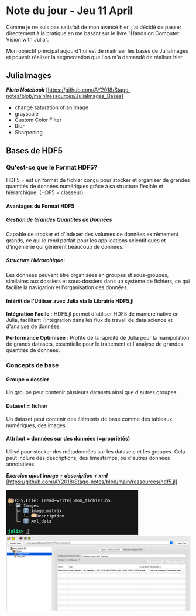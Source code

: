 # Note du jour - Jeu 11 April

Comme je ne suis pas satisfait de mon avancé hier, j'ai décidé de passer directement à la pratique en me basant sur le livre "Hands on Computer Vision with Julia". 

Mon objectif principal aujourd'hui est de maitriser les bases de JuliaImages et pouvoir réaliser la segmentation que l'on m'a demandé de réaliser hier. 

## JuliaImages

***Pluto Notebook***
[https://github.com/AY2018/Stage-notes/blob/main/ressources/JuliaImages_Bases]

- change saturation of an Image
- grayscale 
- Custom Color Filter
- Blur
- Sharpening 


## Bases de HDF5

### Qu'est-ce que le Format HDF5?

HDF5 = est un format de fichier conçu pour stocker et organiser de grandes quantités de données numériques grâce à sa structure flexible et hiérarchique. (HDF5 = classeur)

#### Avantages du Format HDF5

##### Gestion de Grandes Quantités de Données

Capable de stocker et d'indexer des volumes de données extrêmement grands, ce qui le rend parfait pour les applications scientifiques et d'ingénierie qui génèrent beaucoup de données.

##### Structure Hiérarchique:

Les données peuvent être organisées en groupes et sous-groupes, similaires aux dossiers et sous-dossiers dans un système de fichiers, ce qui facilite la navigation et l'organisation des données.

#### Intérêt de l'Utiliser avec Julia via la Librairie HDF5.jl

**Intégration Facile** : HDF5.jl permet d'utiliser HDF5 de manière native en Julia, facilitant l'intégration dans les flux de travail de data science et d'analyse de données.

**Performance Optimisée** : Profite de la rapidité de Julia pour la manipulation de grands datasets, essentielle pour le traitement et l'analyse de grandes quantités de données.

### Concepts de base

#### Groupe = dossier

Un groupe peut contenir plusieurs datasets ainsi que d'autres groupes .

#### Dataset = fichier

Un dataset peut contenir des éléments de base comme des tableaux numériques, des images.

#### Attribut = données sur des données (=propriétés)

Uilisé pour stocker des métadonnées sur les datasets et les groupes. Cela peut inclure des descriptions, des timestamps, ou d'autres données annotatives

***Exercice ajout image + description + xml***
[https://github.com/AY2018/Stage-notes/blob/main/ressources/hdf5.jl]

![](./ressources/terminalHDF5.png)
![](./ressources/HDFView.png)
